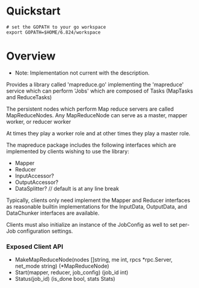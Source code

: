 

# Quickstart

	# set the GOPATH to your go workspace
	export GOPATH=$HOME/6.824/workspace


# Overview

* Note: Implementation not current with the description.

Provides a library called 'mapreduce.go' implementing the 'mapreduce' service which can perform 'Jobs' which are composed of Tasks (MapTasks and ReduceTasks)

The persistent nodes which perform Map reduce servers are called MapReduceNodes. Any MapReduceNode can serve as a master, mapper worker, or reducer worker

At times they play a worker role and at other times they play a master role.

The mapreduce package includes the following interfaces which are implemented by clients wishing to use the library:

+ Mapper
+ Reducer
+ InputAccessor?
+ OutputAccessor?
+ DataSplitter?     // default is at any line break

Typically, clients only need implement the Mapper and Reducer interfaces as reasonable builtin implementations for the InputData, OutputData, and DataChunker interfaces are available.

Clients must also initialize an instance of the JobConfig as well to set per-Job configuration settings.

### Exposed Client API

+ MakeMapReduceNode(nodes []string, me int, rpcs *rpc.Server, net_mode string) (*MapReduceNode)
+ Start(mapper, reducer, job_config) (job_id int)
+ Status(job_id) (is_done bool, stats Stats)

